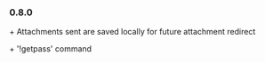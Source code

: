 ### 0.8.0

  \+ Attachments sent are saved locally for future attachment redirect
  
  \+ '!getpass' command
